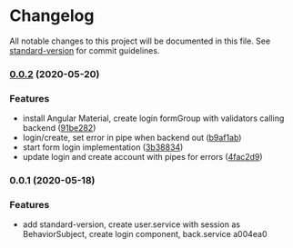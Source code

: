 # Changelog

All notable changes to this project will be documented in this file. See [standard-version](https://github.com/conventional-changelog/standard-version) for commit guidelines.

### [0.0.2](https://github.com/Math1987/enigmafrontend/compare/v0.0.1...v0.0.2) (2020-05-20)


### Features

* install Angular Material, create login formGroup with validators calling backend ([91be282](https://github.com/Math1987/enigmafrontend/commit/91be2828d656c15d9215d250625c18d3844e5d11))
* login/create, set error in pipe when backend out ([b9af1ab](https://github.com/Math1987/enigmafrontend/commit/b9af1ab962a20245bf90f740fc42f4ed07dc0105))
* start form login implementation ([3b38834](https://github.com/Math1987/enigmafrontend/commit/3b38834968a1d0137c05e16e3608afd355aec414))
* update login and create account with pipes for errors ([4fac2d9](https://github.com/Math1987/enigmafrontend/commit/4fac2d90b3cb395c957d40d45ffb0746f9f69a1a))

### 0.0.1 (2020-05-18)


### Features

* add standard-version, create user.service with session as BehaviorSubject, create login component, back.service a004ea0
